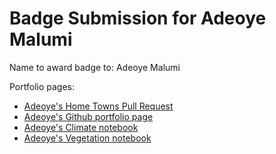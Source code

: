 # Badge Submission for Adeoye Malumi

Name to award badge to: Adeoye Malumi

Portfolio pages:
- [Adeoye's Home Towns Pull Request](https://github.com/cu-esiil-edu/hometowns/pull/6)
- [Adeoye's Github portfolio page](https://oye-bobs.github.io/)
- [Adeoye's Climate notebook](https://oye-bobs.github.io/notebooks/murtala_time_series_2.html)
- [Adeoye's Vegetation notebook](https://oye-bobs.github.io/notebooks/vegetation.md)
